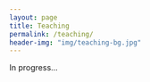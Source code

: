 ```yaml
---
layout: page
title: Teaching
permalink: /teaching/
header-img: "img/teaching-bg.jpg"
---
```


In progress...
